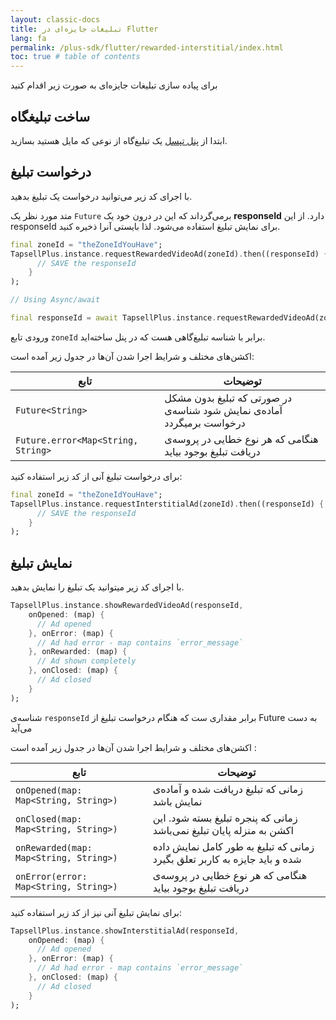 ```yaml
---
layout: classic-docs
title: تبلیغات جایزه‌ای در Flutter
lang: fa
permalink: /plus-sdk/flutter/rewarded-interstitial/index.html
toc: true # table of contents
---
```


برای پیاده سازی تبلیغات جایزه‌ای به صورت زیر اقدام کنید


## ساخت تبلیغگاه
ابتدا از [پنل تپسل](https://dashboard.tapsell.ir/) یک تبلیغ‌گاه از نوعی که مایل هستید بسازید.


## درخواست تبلیغ
با اجرای کد زیر می‌توانید درخواست یک تبلیغ بدهید.

متد مورد نظر یک `Future` برمی‌گرداند که این در درون خود یک
**responseId**
دارد. از این 
responseId
برای نمایش تبلیغ استفاده می‌شود. لذا بایستی آنرا ذخیره کنید.

```dart
final zoneId = "theZoneIdYouHave";
TapsellPlus.instance.requestRewardedVideoAd(zoneId).then((responseId) {
      // SAVE the responseId
    }
);

// Using Async/await

final responseId = await TapsellPlus.instance.requestRewardedVideoAd(zoneId);
```

ورودی تابع `zoneId` برابر با شناسه تبلیغ‌گاهی هست که در پنل ساخته‌اید.  
  
اکشن‌های مختلف و شرایط اجرا شدن آن‌ها در جدول زیر آمده است:

| تابع | توضیحات |
| - | - |
| `Future<String>` | در صورتی که تبلیغ بدون مشکل آماده‌ی نمایش شود شناسه‌ی درخواست برمیگردد  |
| `Future.error<Map<String, String>` | هنگامی که هر نوع خطایی در پروسه‌ی دریافت تبلیغ بوجود بیاید |


برای درخواست تبلیغ آنی از کد زیر استفاده کنید:

```dart
final zoneId = "theZoneIdYouHave";
TapsellPlus.instance.requestInterstitialAd(zoneId).then((responseId) {
      // SAVE the responseId
    }
);
```



## نمایش تبلیغ
با اجرای کد زیر میتوانید یک تبلیغ را نمایش بدهید.

```dart
TapsellPlus.instance.showRewardedVideoAd(responseId,
    onOpened: (map) {
      // Ad opened
    }, onError: (map) {
      // Ad had error - map contains `error_message`
    }, onRewarded: (map) {
      // Ad shown completely
    }, onClosed: (map) {
      // Ad closed
    }
);
```

شناسه‌ی
`responseId`
برابر مقداری ست که هنگام درخواست تبلیغ از
Future
به دست می‌آید

اکشن‌های مختلف و شرایط اجرا شدن آن‌ها در جدول زیر آمده است :

| تابع | توضیحات |
| - | - |
| `onOpened(map: Map<String, String>)` | زمانی که تبلیغ دریافت شده و آماده‌ی نمایش باشد |
| `onClosed(map: Map<String, String>)` | زمانی که پنجره تبلیغ بسته شود. این اکشن به منزله پایان تبلیغ نمی‌باشد |
| `onRewarded(map: Map<String, String>)` | زمانی که تبلیغ به طور کامل نمایش داده شده و باید جایزه به کاربر تعلق بگیرد |
| `onError(error: Map<String, String>)` | هنگامی که هر نوع خطایی در پروسه‌ی دریافت تبلیغ بوجود بیاید |


برای نمایش تبلیغ آنی نیز از کد زیر استفاده کنید:

```dart
TapsellPlus.instance.showInterstitialAd(responseId,
    onOpened: (map) {
      // Ad opened
    }, onError: (map) {
      // Ad had error - map contains `error_message`
    }, onClosed: (map) {
      // Ad closed
    }
);
```

